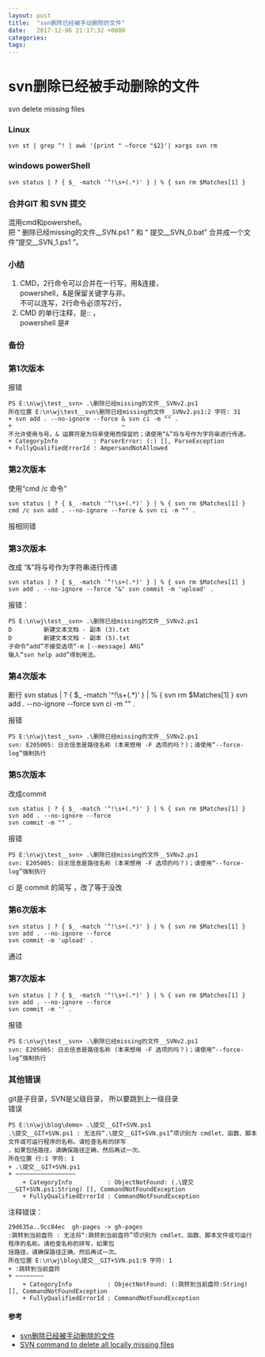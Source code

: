 ```yaml
---
layout: post
title:  "svn删除已经被手动删除的文件"
date:   2017-12-06 21:17:32 +0800
categories:  
tags: 
---
```


# svn删除已经被手动删除的文件 #

svn delete missing files

### Linux ###

	svn st | grep ^! | awk '{print " –force "$2}'| xargs svn rm


### windows powerShell ###

	svn status | ? { $_ -match '^!\s+(.*)' } | % { svn rm $Matches[1] }


### 合并GIT 和 SVN 提交 ###
混用cmd和powershell。  
把 “ 删除已经missing的文件__SVN.ps1 ” 和 “ 
提交__SVN_0.bat” 合并成一个文件“提交__SVN_1.ps1 ”。
 


### 小结 ###

1. CMD，2行命令可以合并在一行写，用&连接，  
powershell，&是保留关键字与非。  
不可以连写，2行命令必须写2行， 
2. CMD 的单行注释，是::  ，  
powershell 是#

### 备份 ###

### 第1次版本 ###

报错

	PS E:\n\wj\test__svn> .\删除已经missing的文件__SVNv2.ps1
	所在位置 E:\n\wj\test__svn\删除已经missing的文件__SVNv2.ps1:2 字符: 31
	+ svn add . --no-ignore --force & svn ci -m "" .
	+                               ~
	不允许使用与号。& 运算符是为将来使用而保留的；请使用“&”将与号作为字符串进行传递。
    + CategoryInfo          : ParserError: (:) [], ParseException
    + FullyQualifiedErrorId : AmpersandNotAllowed



### 第2次版本 ###
使用“cmd /c 命令”   

	svn status | ? { $_ -match '^!\s+(.*)' } | % { svn rm $Matches[1] }
	cmd /c svn add . --no-ignore --force & svn ci -m "" .

报相同错

### 第3次版本 ###
改成 “&”将与号作为字符串进行传递

	svn status | ? { $_ -match '^!\s+(.*)' } | % { svn rm $Matches[1] }
	svn add . --no-ignore --force "&" svn commit -m 'upload' . 

报错：

	PS E:\n\wj\test__svn> .\删除已经missing的文件__SVNv2.ps1
	D         新建文本文档 - 副本 (3).txt
	D         新建文本文档 - 副本 (5).txt
	子命令“add”不接受选项“-m [--message] ARG”
	输入“svn help add”得到用法。

	
### 第4次版本 ###

断行
	svn status | ? { $_ -match '^!\s+(.*)' } | % { svn rm $Matches[1] }
	svn add . --no-ignore --force 
	svn ci -m "" .

报错

	PS E:\n\wj\test__svn> .\删除已经missing的文件__SVNv2.ps1
	svn: E205005: 日志信息是路径名称 (本来想用 -F 选项的吗？)；请使用“--force-log”强制执行

### 第5次版本 ###

改成commit

	svn status | ? { $_ -match '^!\s+(.*)' } | % { svn rm $Matches[1] }
	svn add . --no-ignore --force 
	svn commit -m "" .

报错
	
	PS E:\n\wj\test__svn> .\删除已经missing的文件__SVNv2.ps1
	svn: E205005: 日志信息是路径名称 (本来想用 -F 选项的吗？)；请使用“--force-log”强制执行

ci 是 commit 的简写 ，改了等于没改



### 第6次版本 ###

	svn status | ? { $_ -match '^!\s+(.*)' } | % { svn rm $Matches[1] }
	svn add . --no-ignore --force 
	svn commit -m 'upload' . 

通过


### 第7次版本 ###

	svn status | ? { $_ -match '^!\s+(.*)' } | % { svn rm $Matches[1] }
	svn add . --no-ignore --force 
	svn commit -m '' . 

报错
	
	PS E:\n\wj\test__svn> .\删除已经missing的文件__SVNv2.ps1
	svn: E205005: 日志信息是路径名称 (本来想用 -F 选项的吗？)；请使用“--force-log”强制执行

### 其他错误 ###

git是子目录，SVN是父级目录， 所以要跳到上一级目录  
错误

	PS E:\n\wj\blog\demo> .\提交__GIT+SVN.ps1
	.\提交__GIT+SVN.ps1 : 无法将“.\提交__GIT+SVN.ps1”项识别为 cmdlet、函数、脚本文件或可运行程序的名称。请检查名称的拼写
	，如果包括路径，请确保路径正确，然后再试一次。
	所在位置 行:1 字符: 1
	+ .\提交__GIT+SVN.ps1
	+ ~~~~~~~~~~~~~~~~~
	    + CategoryInfo          : ObjectNotFound: (.\提交__GIT+SVN.ps1:String) [], CommandNotFoundException
	    + FullyQualifiedErrorId : CommandNotFoundException

注释错误：

	29d635a..9cc84ec  gh-pages -> gh-pages
	:跳转到当前盘符 : 无法将“:跳转到当前盘符”项识别为 cmdlet、函数、脚本文件或可运行程序的名称。请检查名称的拼写，如果包
	括路径，请确保路径正确，然后再试一次。
	所在位置 E:\n\wj\blog\提交__GIT+SVN.ps1:9 字符: 1
	+ :跳转到当前盘符
	+ ~~~~~~~~
	    + CategoryInfo          : ObjectNotFound: (:跳转到当前盘符:String) [], CommandNotFoundException
	    + FullyQualifiedErrorId : CommandNotFoundException

#### 参考 ####

* [svn删除已经被手动删除的文件](http://www.itye.org/archives/2091)
* [SVN command to delete all locally missing files](https://stackoverflow.com/questions/9600382/svn-command-to-delete-all-locally-missing-files)